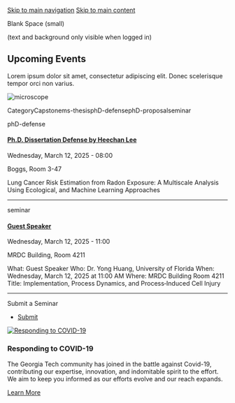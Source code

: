 [Skip to main navigation](https://me.gatech.edu/events/day/20250312?title=&field_event_type_target_id=All#main-navigation) [Skip to main content](https://me.gatech.edu/events/day/20250312?title=&field_event_type_target_id=All#main-content)

Blank Space (small)

(text and background only visible when logged in)

## Upcoming Events

Lorem ipsum dolor sit amet, consectetur adipiscing elit. Donec scelerisque tempor orci non varius.

![microscope](https://me.gatech.edu/sites/default/files/2021-03/michael-longmire-L9EV3OogLh0-unsplash2_0.jpeg)

CategoryCapstonems-thesisphD-defensephD-proposalseminar

phD-defense

#### [Ph.D. Dissertation Defense by Heechan Lee](https://me.gatech.edu/event/phd-dissertation-defense-heechan-lee)

Wednesday, March 12, 2025 - 08:00

Boggs, Room 3-47

Lung Cancer Risk Estimation from Radon Exposure: A Multiscale Analysis Using Ecological, and Machine Learning Approaches

* * *

seminar

#### [Guest Speaker](http://www2.me.gatech.edu/www/calendar/view_seminar.asp?speaker=Yong%20Huang&startDate=3/12/2025&startTime=11:00%20AM)

Wednesday, March 12, 2025 - 11:00

MRDC Building, Room 4211

What: Guest Speaker Who: Dr. Yong Huang, University of Florida When: Wednesday, March 12, 2025 at 11:00 AM Where: MRDC Building Room 4211 Title: Implementation, Process Dynamics, and Process‐Induced Cell Injury

* * *

Submit a Seminar

- [Submit](https://me.gatech.edu/submit-your-seminar)

[![Responding to COVID-19](https://me.gatech.edu/sites/default/files/2021-03/dylan-ferreira-HJmxky8Fvmo-unsplash%402x_1.png)](http://www.google.ca/)

### Responding to COVID-19

The Georgia Tech community has joined in the battle against Covid-19, contributing our expertise, innovation, and indomitable spirit to the effort. We aim to keep you informed as our efforts evolve and our reach expands.

[Learn More](http://www.google.ca/)